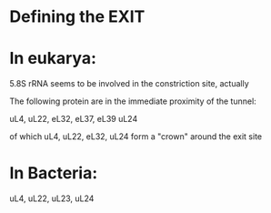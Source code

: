 # Defining the EXIT

# In eukarya:

5.8S rRNA seems to be involved in the constriction site, actually

The following protein are in the immediate proximity of the tunnel:

uL4, uL22, 
eL32, eL37, eL39
uL24

of which uL4, uL22, eL32, uL24 form a "crown" around the exit site


# In Bacteria:

uL4, uL22, uL23, uL24
